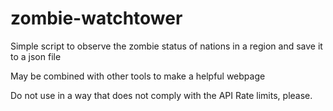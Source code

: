zombie-watchtower
=================

Simple script to observe the zombie status of nations in a region and save it to a json file

May be combined with other tools to make a helpful webpage

Do not use in a way that does not comply with the API Rate limits, please.
